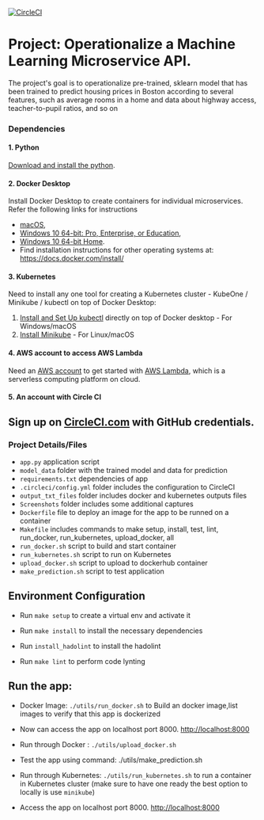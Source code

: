 [![CircleCI](https://circleci.com/gh/PritikaGargArora/udacity_machine_learning_microservice_api.svg?style=svg)](https://app.circleci.com/pipelines/github/PritikaGargArora/udacity_machine_learning_microservice_api)


# Project: Operationalize a Machine Learning Microservice API.
 The project's goal is to operationalize pre-trained, sklearn model that has been trained to predict housing prices in Boston according to several features, such as average rooms in a home and data about highway access, teacher-to-pupil ratios, and so on


###  Dependencies
#### 1. Python
[Download and install the python](https://www.python.org/downloads/). 

#### 2. Docker Desktop
Install Docker Desktop to create containers for individual microservices. Refer the following links for instructions 
* [macOS](https://docs.docker.com/docker-for-mac/install/), 
* [Windows 10 64-bit: Pro, Enterprise, or Education](https://docs.docker.com/docker-for-windows/install/), 
* [Windows  10 64-bit Home](https://docs.docker.com/toolbox/toolbox_install_windows/). 
* Find installation instructions for other operating systems at:  https://docs.docker.com/install/

#### 3. Kubernetes 
Need to install any one tool for creating a Kubernetes cluster - KubeOne / Minikube / kubectl on top of Docker Desktop:
1. [Install and Set Up kubectl](https://kubernetes.io/docs/tasks/tools/install-kubectl/) directly on top of Docker desktop - For Windows/macOS
2. [Install Minikube](https://kubernetes.io/docs/tasks/tools/install-minikube/) - For Linux/macOS

#### 4. AWS account to access AWS Lambda
Need an [AWS account](https://aws.amazon.com/free/?all-free-tier.&all-free-tier.sort-by=item.additionalFields.SortRank&all-free-tier.sort-order=asc) to get started with [AWS Lambda](https://aws.amazon.com/lambda/), which is a serverless computing platform on cloud.  

#### 5. An account with Circle CI
Sign up on [CircleCI.com](https://circleci.com/signup/) with GitHub credentials. 
---


### Project Details/Files
*  `app.py` application script
* `model_data` folder with the trained model and data for prediction
* `requirements.txt` dependencies of app
* `.circleci/config.yml` folder includes the configuration to CircleCI
* `output_txt_files`  folder includes docker and kubernetes outputs files
* `Screenshots`  folder includes some additional captures
* `Dockerfile` file to deploy an image for the app to be runned on a container
* `Makefile`  includes commands to make setup, install, test, lint, run_docker, run_kubernetes, upload_docker, all
* `run_docker.sh` script to build and start container 
* `run_kubernetes.sh` script to run on Kubernetes
* `upload_docker.sh` script to upload to dockerhub container
* `make_prediction.sh` script to test application

## Environment Configuration
* Run `make setup` to create a virtual env and activate it

* Run `make install` to install the necessary dependencies

* Run `install_hadolint` to install the hadolint

* Run `make lint` to perform code lynting

## Run the app:

* Docker Image:  `./utils/run_docker.sh` to Build an docker image,list images to verify that this app is dockerized

* Now can access the app on localhost port 8000. [http://localhost:8000](http://localhost:8000)

* Run through Docker : `./utils/upload_docker.sh`

* Test the app using command: ./utils/make_prediction.sh

* Run through Kubernetes:  `./utils/run_kubernetes.sh` to run a container in Kubernetes cluster (make sure to have one ready the best option to locally is use `minikube`)
* Access the app on localhost port 8000. [http://localhost:8000](http://localhost:8000)
